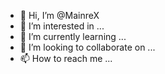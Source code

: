 - 👋 Hi, I’m @MainreX
- 👀 I’m interested in ...
- 🌱 I’m currently learning ...
- 💞️ I’m looking to collaborate on ...
- 📫 How to reach me ...

<!---
MainreX/MainreX is a ✨ special ✨ repository because its `README.md` (this file) appears on your GitHub profile.
You can click the Preview link to take a look at your changes.
--->
